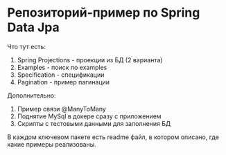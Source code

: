 <h1>Репозиторий-пример по Spring Data Jpa</h1>

Что тут есть:
1) Spring Projections - проекции из БД (2 варианта)
2) Examples - поиск по examples
3) Specification - спецификации
4) Pagination - пример пагинации

Дополнительно:
1) Пример связи @ManyToMany
2) Поднятие MySql в докере сразу с приложением
3) Скрипты с тестовыми данными для заполнения БД

В каждом ключевом пакете есть readme файл, в котором описано, где какие примеры реализованы.
